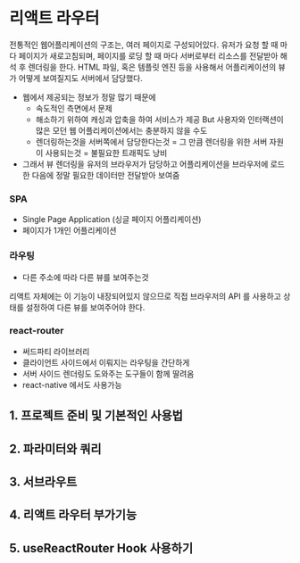 

# 리액트 라우터

전통적인 웹어플리케이션의 구조는, 여러 페이지로 구성되어있다. 유저가 요청 할 때 마다 페이지가 새로고침되며, 페이지를 로딩 할 때 마다 서버로부터 리소스를 전달받아 해석 후 렌더링을 한다. HTML 파일, 혹은 템플릿 엔진 등을 사용해서 어플리케이션의 뷰가 어떻게 보여질지도 서버에서 담당했다.

- 웹에서 제공되는 정보가 정말 많기 때문에
  - 속도적인 측면에서 문제
  - 해소하기 위하여 캐싱과 압축을 하여 서비스가 제공
    But 사용자와 인터랙션이 많은 모던 웹 어플리케이션에서는 충분하지 않을 수도
  - 렌더링하는것을 서버쪽에서 담당한다는것
    = 그 만큼 렌더링을 위한 서버 자원이 사용되는것
    = 불필요한 트래픽도 낭비
- 그래서 뷰 렌더링을 유저의 브라우저가 담당하고 어플리케이션을 브라우저에 로드 한 다음에 정말 필요한 데이터만 전달받아 보여줌

### SPA

- Single Page Application (싱글 페이지 어플리케이션) 
- 페이지가 1개인 어플리케이션

### 라우팅

- 다른 주소에 따라 다른 뷰를 보여주는것

리액트 자체에는 이 기능이 내장되어있지 않으므로 직접 브라우저의 API 를 사용하고 상태를 설정하여 다른 뷰를 보여주어야 한다.

### react-router

- 써드파티 라이브러리
- 클라이언트 사이드에서 이뤄지는 라우팅을 간단하게
- 서버 사이드 렌더링도 도와주는 도구들이 함께 딸려옴
- react-native 에서도 사용가능



## 1. 프로젝트 준비 및 기본적인 사용법

## 

## 2. 파라미터와 쿼리

## 3. 서브라우트

## 4. 리액트 라우터 부가기능

## 5. useReactRouter Hook 사용하기

